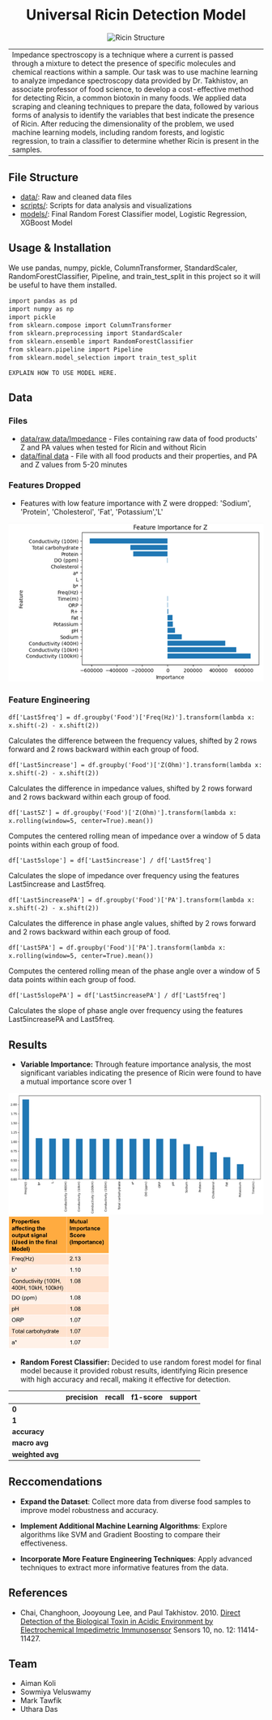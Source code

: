 <h1 align="center">Universal Ricin Detection Model</h1>
<div align="center">
  <img src="https://upload.wikimedia.org/wikipedia/commons/e/e4/Ricin_structure.png" alt="Ricin Structure" width="150"/>
</div>


<table>
<tr>
<td>
Impedance spectroscopy is a technique where a current is passed through a mixture to detect the presence of specific molecules and chemical reactions within a sample. Our task was to use machine learning to analyze impedance spectroscopy data provided by Dr. Takhistov, an associate professor of food science, to develop a cost-effective method for detecting Ricin, a common biotoxin in many foods. We applied data scraping and cleaning techniques to prepare the data, followed by various forms of analysis to identify the variables that best indicate the presence of Ricin. After reducing the dimensionality of the problem, we used machine learning models, including random forests, and logistic regression, to train a classifier to determine whether Ricin is present in the samples.
</td>
</tr>
</table>



## File Structure 

- [data/](/data): Raw and cleaned data files
- [scripts/](/scripts): Scripts for data analysis and visualizations
- [models/](/scripts): Final Random Forest Classifier model, Logistic Regression, XGBoost Model
  
## Usage & Installation
We use pandas, numpy, pickle, ColumnTransformer, StandardScaler, RandomForestClassifier, Pipeline, and train_test_split in this project so it will be useful to have them installed.
```
import pandas as pd
import numpy as np
import pickle
from sklearn.compose import ColumnTransformer
from sklearn.preprocessing import StandardScaler
from sklearn.ensemble import RandomForestClassifier
from sklearn.pipeline import Pipeline
from sklearn.model_selection import train_test_split
```
```
EXPLAIN HOW TO USE MODEL HERE.
```

## Data
### Files
- [data/raw data/Impedance](/data/raw20%data/Impedance) - Files containing raw data of food products' Z and PA values when tested for Ricin and without Ricin
- [data/final data](/data/final20%data) - File with all food products and their properties, and PA and Z values from 5-20 minutes

### Features Dropped
- Features with low feature importance with Z were dropped: 'Sodium', 'Protein', 'Cholesterol', 'Fat', 'Potassium','L'
<img src="/images/feat-importance.png" alt="Impedance Chart" width="550"/>

### Feature Engineering
```
df['Last5freq'] = df.groupby('Food')['Freq(Hz)'].transform(lambda x: x.shift(-2) - x.shift(2))
```
Calculates the difference between the frequency values, shifted by 2 rows forward and 2 rows backward within each group of food.
```
df['Last5increase'] = df.groupby('Food')['Z(Ohm)'].transform(lambda x: x.shift(-2) - x.shift(2))
```
Calculates the difference in impedance values, shifted by 2 rows forward and 2 rows backward within each group of food.
```
df['Last5Z'] = df.groupby('Food')['Z(Ohm)'].transform(lambda x: x.rolling(window=5, center=True).mean())
```
Computes the centered rolling mean of impedance over a window of 5 data points within each group of food.
```
df['Last5slope'] = df['Last5increase'] / df['Last5freq']
```
Calculates the slope of impedance over frequency using the features Last5increase and Last5freq.
```
df['Last5increasePA'] = df.groupby('Food')['PA'].transform(lambda x: x.shift(-2) - x.shift(2))
```
Calculates the difference in phase angle values, shifted by 2 rows forward and 2 rows backward within each group of food.
```
df['Last5PA'] = df.groupby('Food')['PA'].transform(lambda x: x.rolling(window=5, center=True).mean())
```
Computes the centered rolling mean of the phase angle over a window of 5 data points within each group of food.
```
df['Last5slopePA'] = df['Last5increasePA'] / df['Last5freq']
```
Calculates the slope of phase angle over frequency using the features Last5increasePA and Last5freq.

## Results
- <b>Variable Importance:</b> Through feature importance analysis, the most significant variables indicating the presence of Ricin were found to have a mutual importance score over 1

![rsults](/images/feat-analysis-bar.png) <img src="/images/feat-analysis-table.png" alt="Impedance Chart" width="200"/>


- <b>Random Forest Classifier:</b> Decided to use random forest model for final model because it provided robust results, identifying Ricin presence with high accuracy and recall, making it effective for detection.

|          | precision | recall | f1-score | support |
|----------|-----------|--------|----------|---------|
| **0**    |           |        |          |         |
| **1**    |           |        |          |         |
| **accuracy**    |    |        |          |         |
| **macro avg**    |   |        |          |         |
| **weighted avg** |   |        |          |         |


## Reccomendations
- **Expand the Dataset**: Collect more data from diverse food samples to improve model robustness and accuracy.

- **Implement Additional Machine Learning Algorithms**: Explore algorithms like SVM and Gradient Boosting to compare their effectiveness.

- **Incorporate More Feature Engineering Techniques**: Apply advanced techniques to extract more informative features from the data.


## References
- Chai, Changhoon, Jooyoung Lee, and Paul Takhistov. 2010. [Direct Detection of the Biological Toxin in Acidic Environment by Electrochemical Impedimetric Immunosensor](https://doi.org/10.3390/s101211414) Sensors 10, no. 12: 11414-11427.

## Team
 - Aiman Koli
 - Sowmiya Veluswamy
 - Mark Tawfik
 - Uthara Das
